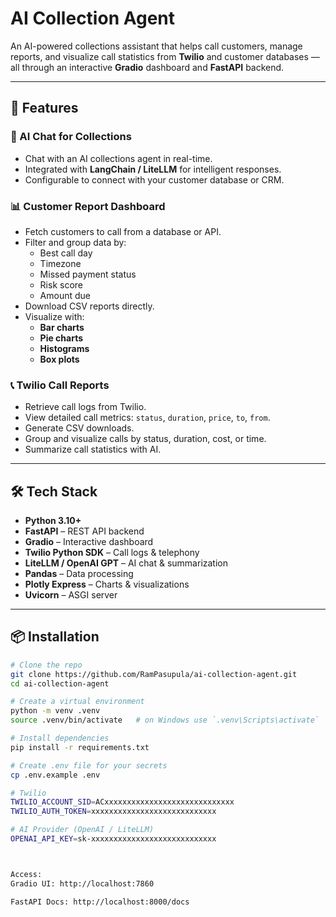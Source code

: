 # AI Collection Agent

An AI-powered collections assistant that helps call customers, manage reports, and visualize call statistics from **Twilio** and customer databases — all through an interactive **Gradio** dashboard and **FastAPI** backend.

---

## 🚀 Features

### 💬 AI Chat for Collections
- Chat with an AI collections agent in real-time.
- Integrated with **LangChain / LiteLLM** for intelligent responses.
- Configurable to connect with your customer database or CRM.

### 📊 Customer Report Dashboard
- Fetch customers to call from a database or API.
- Filter and group data by:
  - Best call day
  - Timezone
  - Missed payment status
  - Risk score
  - Amount due
- Download CSV reports directly.
- Visualize with:
  - **Bar charts**
  - **Pie charts**
  - **Histograms**
  - **Box plots**

### 📞 Twilio Call Reports
- Retrieve call logs from Twilio.
- View detailed call metrics: `status`, `duration`, `price`, `to`, `from`.
- Generate CSV downloads.
- Group and visualize calls by status, duration, cost, or time.
- Summarize call statistics with AI.

---

## 🛠 Tech Stack

- **Python 3.10+**
- **FastAPI** – REST API backend
- **Gradio** – Interactive dashboard
- **Twilio Python SDK** – Call logs & telephony
- **LiteLLM / OpenAI GPT** – AI chat & summarization
- **Pandas** – Data processing
- **Plotly Express** – Charts & visualizations
- **Uvicorn** – ASGI server

---

## 📦 Installation

```bash
# Clone the repo
git clone https://github.com/RamPasupula/ai-collection-agent.git
cd ai-collection-agent

# Create a virtual environment
python -m venv .venv
source .venv/bin/activate   # on Windows use `.venv\Scripts\activate`

# Install dependencies
pip install -r requirements.txt

# Create .env file for your secrets
cp .env.example .env

# Twilio
TWILIO_ACCOUNT_SID=ACxxxxxxxxxxxxxxxxxxxxxxxxxxxxx
TWILIO_AUTH_TOKEN=xxxxxxxxxxxxxxxxxxxxxxxxxxxx

# AI Provider (OpenAI / LiteLLM)
OPENAI_API_KEY=sk-xxxxxxxxxxxxxxxxxxxxxxxxxxxx



Access:
Gradio UI: http://localhost:7860

FastAPI Docs: http://localhost:8000/docs
